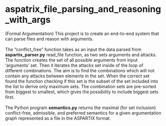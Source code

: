 # aspatrix_file_parsing_and_reasoning_with_args
(Formal Argumentation) This project is to create an end-to-end system that can parse files and reason with arguments.<br>
<br>
The “conflict_free” function takes as an input the data parsed from **aspartix_parser.py** read_file function, as two sets arguments and attacks. The function creates the set of all possible arguments from input ‘arguments’ set. Then it iterates the attacks set inside of the loop of different combinations. The aim is to find the combinations which will not contain any attacks between elements in the set. When the correct set found the function checking if this set is the subset of the set included into the list to derive only maximum sets. The combination sets are pre-sorted from biggest to smallest, which gives the possibility to include biggest sets first.<br>
<br>
The Python program **semantics.py** returns the maximal (for set inclusion) conflict-free, admissible, and preferred semantics for a given argumentation graph represented as a file in the ASPARTIX format.

